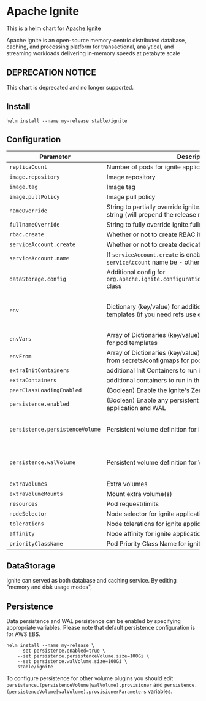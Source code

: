 # Apache Ignite

This is a helm chart for [Apache Ignite](https://ignite.apache.org/)

Apache Ignite is an open-source memory-centric distributed database, caching,
and processing platform for transactional, analytical, and streaming workloads
delivering in-memory speeds at petabyte scale

## DEPRECATION NOTICE

This chart is deprecated and no longer supported.

## Install

```console
helm install --name my-release stable/ignite
```

## Configuration

| Parameter                       | Description                                                                                                    | Default                                                                                                                           |
| ------------------------------- | -------------------------------------------------------------------------------------------------------------- | --------------------------------------------------------------------------------------------------------------------------------- |
| `replicaCount`                  | Number of pods for ignite applications                                                                         | `2`                                                                                                                               |
| `image.repository`              | Image repository                                                                                               | `apacheignite/ignite`                                                                                                             |
| `image.tag`                     | Image tag                                                                                                      | `2.16.0`                                                                                                                           |
| `image.pullPolicy`              | Image pull policy                                                                                              | `IfNotPresent`                                                                                                                    |
| `nameOverride`                  | String to partially override ignite.fullname template with a string (will prepend the release name)            | `nil`                                                                                                                             |
| `fullnameOverride`              | String to fully override ignite.fullname template with a string                                                | `nil`                                                                                                                             |
| `rbac.create`                   | Whether or not to create RBAC items (e.g. role, role-binding)                                                  | `true`                                                                                                                            |
| `serviceAccount.create`         | Whether or not to create dedicated serviceAccount for ignite                                                   | `true`                                                                                                                            |
| `serviceAccount.name`           | If `serviceAccount.create` is enabled, what should the `serviceAccount` name be - otherwise randomly generated | `nil`                                                                                                                             |
| `dataStorage.config`            | Additional config for `org.apache.ignite.configuration.DataStorageConfiguration` class                         | `nil`                                                                                                                             |
| `env`                           | Dictionary (key/value) for additional environment for pod templates (if you need refs use envVars)             | `{ "OPTION_LIBS": "ignite-kubernetes,ignite-rest-http", "IGNITE_QUIET": "false", "JVM_OPTS": "-Djava.net.preferIPv4Stack=true" }` |
| `envVars`                       | Array of Dictionaries (key/value) for additional environment for pod templates                                 | `nil`                                                                                                                             |
| `envFrom`                       | Array of Dictionaries (key/value) for additional environment from secrets/configmaps for pod templates         | `nil`                                                                                                                             |
| `extraInitContainers`           | additional Init Containers to run in the pods                                                                  | `[]`                                                                                                                              |
| `extraContainers`               | additional containers to run in the pods                                                                       | `[]`                                                                                                                              |
| `peerClassLoadingEnabled`       | (Boolean) Enable the ignite's [Zero Deployment](https://apacheignite.readme.io/docs/zero-deployment)           | `false`                                                                                                                           |
| `persistence.enabled`           | (Boolean) Enable any persistent settings for ignite - both application and WAL                                 | `true`                                                                                                                            |
| `persistence.persistenceVolume` | Persistent volume definition for ignite application                                                            | `{ "size": "8Gi", "provisioner": "kubernetes.io/aws-ebs", "provisionerParameters": { "type": "gp2", "fsType": "ext4" } }`         |
| `persistence.walVolume`         | Persistent volume definition for WAL storage                                                                   | `{ "size": "8Gi", "provisioner": "kubernetes.io/aws-ebs", "provisionerParameters": { "type": "gp2", "fsType": "ext4" } }`         |
| `extraVolumes`                  | Extra volumes                                                                                                  | `nil`                                                                                                                             |
| `extraVolumeMounts`             | Mount extra volume(s)                                                                                          | `nil`                                                                                                                             |
| `resources`                     | Pod request/limits                                                                                             | `{}`                                                                                                                              |
| `nodeSelector`                  | Node selector for ignite application                                                                           | `{}`                                                                                                                              |
| `tolerations`                   | Node tolerations for ignite application                                                                        | `[]`                                                                                                                              |
| `affinity`                      | Node affinity for ignite application                                                                           | `{}`                                                                                                                              |
| `priorityClassName`             | Pod Priority Class Name for ignite application                                                                 | `""`                                                                                                                              |

## DataStorage

Ignite can served as both database and caching service. By editing "memory and disk usage modes", 

## Persistence

Data persistence and WAL persistence can be enabled by specifying appropriate
variables. Please note that default persistence configuration is for AWS EBS.

```console
helm install --name my-release \
    --set persistence.enabled=true \
    --set persistence.persistenceVolume.size=100Gi \
    --set persistence.walVolume.size=100Gi \
    stable/ignite
```

To configure persistence for other volume plugins you should edit
`persistence.(persistenceVolume|walVolume).provisioner` and `persistence.(persistenceVolume|walVolume).provisionerParameters` variables.

